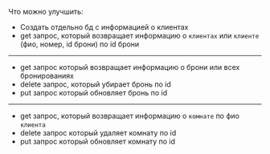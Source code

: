 Что можно улучшить:

* Создать отдельно бд с информацией о клиентах
* get запрос, который возвращает информацию о `клиентах` или `клиенте` (фио, номер, id брони) по id брони
---
* get запрос который возвращает информацию о брони или всех бронированиях
* delete запрос, который убирает бронь по id
* put запрос который обновляет бронь по id
---
* get запрос, который возвращает информацию о `комнате` по фио `клиента`
* delete запрос который удаляет комнату по id
* put запрос который обновляет комнату по id